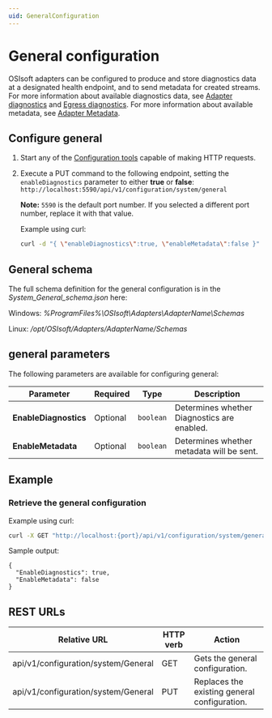 ```yaml
---
uid: GeneralConfiguration
---
```


# General configuration

OSIsoft adapters can be configured to produce and store diagnostics data at a designated health endpoint, and to send metadata for created streams.
For more information about available diagnostics data, see [Adapter diagnostics](xref:AdapterDiagnostics) and [Egress diagnostics](xref:EgressDiagnostics).
For more information about available metadata, see [Adapter Metadata](xref:AdapterMetadata).

## Configure general

1. Start any of the [Configuration tools](xref:ConfigurationTools) capable of making HTTP requests.
2. Execute a PUT command to the following endpoint, setting the `enableDiagnostics` parameter to either **true** or **false**: `http://localhost:5590/api/v1/configuration/system/general`

   **Note:** `5590` is the default port number. If you selected a different port number, replace it with that value.

   Example using curl:

   ```bash
   curl -d "{ \"enableDiagnostics\":true, \"enableMetadata\":false }" -X PUT "http://localhost:5590/api/v1/configuration/system/general"
   ```

## General schema

The full schema definition for the general configuration is in the *System_General_schema.json* here:

Windows: *%ProgramFiles%\OSIsoft\Adapters\AdapterName\Schemas*

Linux: */opt/OSIsoft/Adapters/AdapterName/Schemas*

## general parameters

The following parameters are available for configuring general:

| Parameter             | Required | Type    | Description |
| ---------             | -------- | ------- | ----------- |
| **EnableDiagnostics** | Optional | `boolean` | Determines whether Diagnostics are enabled. |
| **EnableMetadata** | Optional | `boolean` | Determines whether metadata will be sent. |

## Example

### Retrieve the general configuration

Example using curl:

```bash
curl -X GET "http://localhost:{port}/api/v1/configuration/system/general"
```

Sample output:

```code
{
  "EnableDiagnostics": true,
  "EnableMetadata": false
}
```

## REST URLs

| Relative URL                            | HTTP verb | Action                                          |
| --------------------------------------- | --------- | ----------------------------------------------- |
| api/v1/configuration/system/General 	  | GET       | Gets the general configuration.              |
| api/v1/configuration/system/General 	  | PUT       | Replaces the existing general configuration. |
